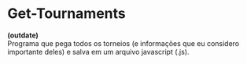 # Get-Tournaments
**(outdate)**  
Programa que pega todos os torneios (e informações que eu considero importante deles) e salva em um arquivo javascript (.js).  
